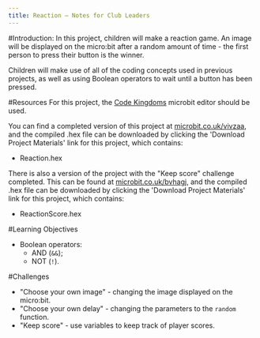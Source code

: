 ```yaml
---
title: Reaction — Notes for Club Leaders
---
```


#Introduction:
In this project, children will make a reaction game. An image will be displayed on the micro:bit after a random amount of time - the first person to press their button is the winner.

Children will make use of all of the coding concepts used in previous projects, as well as using Boolean operators to wait until a button has been pressed.

#Resources
For this project, the [Code Kingdoms](http://jumpto.cc/mb-new) microbit editor should be used.

You can find a completed version of this project at [microbit.co.uk/vivzaa](https://www.microbit.co.uk/betchf), and the compiled .hex file can be downloaded by clicking the 'Download Project Materials' link for this project, which contains:

+ Reaction.hex

There is also a version of the project with the "Keep score" challenge completed. This can be found at [microbit.co.uk/bvhagj](https://www.microbit.co.uk/bvhagj), and the compiled .hex file can be downloaded by clicking the 'Download Project Materials' link for this project, which contains:

+ ReactionScore.hex

#Learning Objectives
+ Boolean operators:
	+ AND (`&&`);
	+ NOT (`!`).

#Challenges
+ "Choose your own image" - changing the image displayed on the micro:bit.
+ "Choose your own delay" - changing the parameters to the `random` function.
+ "Keep score" - use variables to keep track of player scores.